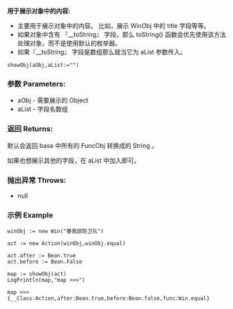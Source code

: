 **用于展示对象中的内容:**

- 主要用于展示对象中的内容。
  比如，展示 WinObj 中的 title 字段等等。
- 如果对象中含有 『__toString』 字段，那么 toString() 函数会优先使用该方法处理对象，而不是使用默认的枚举器。
- 如果『__toString』 字段是数组那么就当它为 aList 参数传入。

```autohotkey
showObj(aObj,aList:="")
```

### 参数 Parameters: 

- aObj - 需要展示的 Object
- aList - 字段名数组

### 返回 Returns: 
默认会返回 base 中所有的 FuncObj 转换成的 String 。

如果也想展示其他的字段，在 aList 中加入即可。

### 抛出异常 Throws: 
- null
### 示例 Example
```autohotkey
winObj := new Win("春我部防卫队")

act := new Action(winObj,winObj.equal)

act.after := Bean.true
act.before := Bean.False

map := showObj(act)
LogPrintln(map,"map >>>")
```

```autohotkey
map >>>{__Class:Action,after:Bean.true,before:Bean.false,func:Win.equal}
```